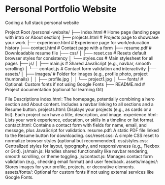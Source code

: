 # Personal Portfolio Website
Coding a full stack personal website

Project Root
/personal-website/
├── index.html                # Home page (landing page with intro or About section)
├── projects.html             # Projects page to showcase your work
├── experience.html           # Experience page for work/education history
├── contact.html              # Contact page with a form
├── resume.pdf                # Downloadable resume file
├── css/
│   ├── reset.css             # Resets default browser styles for consistency
│   └── styles.css            # Main stylesheet for all pages
├── js/
│   ├── main.js               # Shared JavaScript (e.g., navbar, smooth scrolling)
│   └── contact.js            # Contact form validation and interactivity
├── assets/
│   ├── images/               # Folder for images (e.g., profile photo, project thumbnails)
│   │   ├── profile.jpg
│   │   └── project1.jpg
│   └── fonts/                # Optional: Custom fonts if not using Google Fonts
├── README.md                 # Project documentation (optional for learning Git)


File Descriptions
index.html: The homepage, potentially combining a hero section and About content. Includes a navbar linking to all sections and a Resume button.
projects.html: Displays your projects (e.g., as cards or a list). Each project can have a title, description, and image.
experience.html: Lists your work experience, education, or skills in a timeline or list format.
contact.html: Contains a contact form with fields for name, email, and message, plus JavaScript for validation.
resume.pdf: A static PDF file linked to the Resume button for downloading.
css/reset.css: A simple CSS reset to normalize browser styles (optional but recommended).
css/styles.css: Centralized styles for layout, typography, and responsiveness (e.g., Flexbox or Grid).
js/main.js: Handles shared functionality like navbar rendering, smooth scrolling, or theme toggling.
js/contact.js: Manages contact form validation (e.g., checking email format) and user feedback.
assets/images/: Stores images for your profile, projects, or decorative elements.
assets/fonts/: Optional for custom fonts if not using external services like Google Fonts.